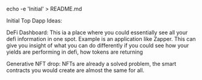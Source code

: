 echo -e 'Initial' > README.md

Initial
Top Dapp Ideas:

DeFi Dashboard: 
This ia a place where you could essentially see all your defi information in one spot.
Example is an application like Zapper.
This can give you insight of what you can do differently if you could see how your yields are performing in defi, how tokens are returning

Generative NFT drop:
NFTs are already a solved problem, the smart contracts you would create are almost the same for all.